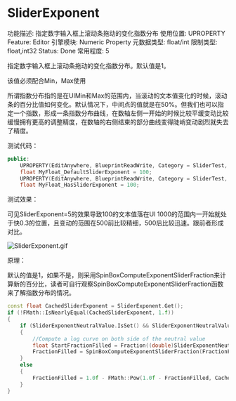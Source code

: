 # SliderExponent

功能描述: 指定数字输入框上滚动条拖动的变化指数分布
使用位置: UPROPERTY
Feature: Editor
引擎模块: Numeric Property
元数据类型: float/int
限制类型: float,int32
Status: Done
常用程度: 5

指定数字输入框上滚动条拖动的变化指数分布。默认值是1。

该值必须配合Min，Max使用

所谓指数分布指的是在UIMin和Max的范围内，当滚动的文本值变化的时候，滚动条的百分比值如何变化。默认情况下，中间点的值就是在50%。但我们也可以指定一个指数，形成一条指数分布曲线，在数轴左侧一开始的时候比较平缓变动比较缓慢拥有更高的调整精度，在数轴的右侧结束的部分曲线变得陡峭变动剧烈就失去了精度。

测试代码：

```cpp
public:
	UPROPERTY(EditAnywhere, BlueprintReadWrite, Category = SliderTest, meta = (UIMin = "0", UIMax = "1000"))
	float MyFloat_DefaultSliderExponent = 100;
	UPROPERTY(EditAnywhere, BlueprintReadWrite, Category = SliderTest, meta = (UIMin = "0", UIMax = "1000", SliderExponent = 5))
	float MyFloat_HasSliderExponent = 100;
```

测试效果：

可见SliderExponent=5的效果导致100的文本值落在UI 1000的范围内一开始就处于快0.3的位置，且变动的范围在500前比较精细，500后比较迅速。跟前者形成对比。

![SliderExponent.gif](SliderExponent/SliderExponent.gif)

原理：

默认的值是1，如果不是，则采用SpinBoxComputeExponentSliderFraction来计算新的百分比，读者可自行观察SpinBoxComputeExponentSliderFraction函数来了解指数分布的情况。

```cpp
const float CachedSliderExponent = SliderExponent.Get();
if (!FMath::IsNearlyEqual(CachedSliderExponent, 1.f))
{
	if (SliderExponentNeutralValue.IsSet() && SliderExponentNeutralValue.Get() > GetMinSliderValue() && SliderExponentNeutralValue.Get() < GetMaxSliderValue())
	{
		//Compute a log curve on both side of the neutral value
		float StartFractionFilled = Fraction((double)SliderExponentNeutralValue.Get(), (double)GetMinSliderValue(), (double)GetMaxSliderValue());
		FractionFilled = SpinBoxComputeExponentSliderFraction(FractionFilled, StartFractionFilled, CachedSliderExponent);
	}
	else
	{
		FractionFilled = 1.0f - FMath::Pow(1.0f - FractionFilled, CachedSliderExponent);
	}
}
```